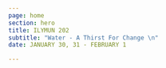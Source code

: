 ```yaml
---
page: home
section: hero
title: ILYMUN 202
subtitle: "Water - A Thirst For Change \n"
date: JANUARY 30, 31 - FEBRUARY 1

---
```

